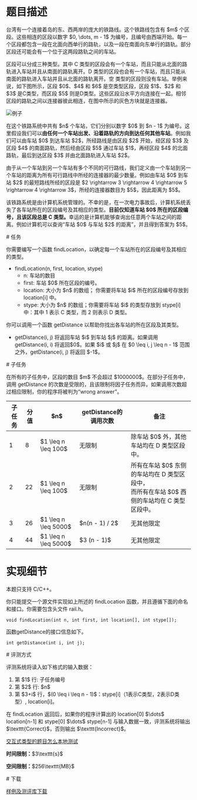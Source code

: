 # 题目描述

<p>台湾有一个连接着岛的东、西两岸的庞大的铁路线。这个铁路线包含有 $m$ 个区段。这些相连的区段以数字 $0, \dots, m - 1$ 为编号，且编号由西端开始。每一个区段都包含一段在北面向西单行的路轨，以及一段在南面向东单行的路轨。部分区段还可能会有一个位于这两段路轨之间的车站。</p>
<p>区段可以分成三种类型。其中 C 类型的区段会有一个车站，而且只能从北面的路轨进入车站并且从南面的路轨离开。D 类型的区段也会有一个车站，而且只能从南面的路轨进入车站并且从北面的路轨离开。空 类型的区段则没有车站。举例来说，如下图所示，区段 $0$、$4$ 和 $6$ 是空类型区段，区段 $1$、$2$ 和 $3$ 是C类型，而区段 $5$ 则是D类型。这些区段沿水平方向连接在一起。相邻区段的路轨之间以连接器彼此相连，在图中所示的灰色方块就是连接器。</p>
<p><img class="img-responsive center-block" src="source/uoj/24/img/aHR0cDovL2ltZy51b2ouYWMvcHJvYmxlbS8yNC8xLnBuZw==.png" alt="例子"/></p>
<p>在这个铁路系统中共有 $n$ 个车站，它们分别以数字 $0$ 到 $n - 1$ 为编号。这里假设我们可以<strong>由任何一个车站出发、沿着路轨的方向到达任何其他车站</strong>。例如我们可以由车站 $0$ 到达车站 $2$，所经路线是由区段 $2$ 开始，经区段 $3$ 及区段 $4$ 的南面路轨，然后经由区段 $5$ 通过车站 $1$，再经区段 $4$ 的北面路轨，最后到达区段 $3$ 并由北面路轨进入车站 $2$。</p>
<p>由于从一个车站到另一个车站有多个不同的可行路线，我们定义由一个车站到另一个车站的距离为所有可行路线中所经的连接器的最少数量。例如由车站    $0$ 到车站 $2$ 的最短路线所经的区段是    $2 \rightarrow 3 \rightarrow 4 \rightarrow 5 \rightarrow 4 \rightarrow 3$，所经的连接器数目为 $5$，因此距离为 $5$。</p>
<p>该铁路系统是由计算机系统管理的。不幸的是，在一次电力事故后，计算机系统丢失了各车站所在的区段编号及其相应的类型。<strong>目前仅知道车站 $0$ 所在的区段编号，且该区段总是 C 类型。</strong>幸运的是计算机能够查询出任意两个车站之间的距离。例如计算机可以查询“车站 $0$ 与车站 $2$ 的距离”，并且得到答案为 $5$。</p>
# 任务


<p>你需要编写一个函数 findLocation，以确定每一个车站所在的区段编号及其相应的类型。</p>
<ul><li>findLocation(n, first, location, stype)<ul><li>n: 车站的数目</li>
<li>first: 车站    $0$ 所在区段的编号。</li>
<li>location:    大小为    $n$ 的数组； 你需要将车站    $i$ 所在的区段编号存放到 location[i] 中。</li>
<li>stype: 大小为 $n$ 的数组；你需要将车站 $i$ 的类型存放到 stype[i] 中：其中 1 表示 C 类型，而 2 则表示 D 类型。</li>
</ul></li>
</ul><p>你可以调用一个函数 getDistance 以帮助你找出各车站的所在区段及其类型。</p>
<ul><li>getDistance(i, j) 将返回车站 $i$ 到车站 $j$ 的距离。如果调用 getDistance(i, i) 将返回$0$。如果 $i$ 或 $j$ 在 $0 \leq i, j \leq n - 1$ 范围之外，getDistance(i,    j) 将返回 $-1$。</li>
</ul># 子任务


<p>在所有的子任务中，区段的数目 $m$ 不会超过 $1000000$。在部分子任务中，调用 getDistance 的次数是受限的，且该限制将因子任务而异。如果调用次数超过相应限制，你的程序将被判为“wrong answer”。</p>
<div class="table-responsive">
<table class="table table-bordered table-text-center table-vertical-middle"><thead><tr><th>子任务</th>
<th>分值</th>
<th>$n$</th>
<th>getDistance的调用次数</th>
<th>备注</th>
</tr></thead><tbody><tr><td>1</td><td>8</td><td>$1 \leq n \leq 100$</td><td>无限制</td><td>除车站 $0$ 外，其他车站均在 D 类型区段中。</td></tr><tr><td>2</td><td>22</td><td>$1 \leq n \leq 100$</td><td>无限制</td><td>所有在车站 $0$ 东侧的车站均在 D 类型区段中，<br/>而所有在车站 $0$ 西侧的车站均在 C 类型区段中。</td></tr><tr><td>3</td><td>26</td><td>$1 \leq n \leq 5000$</td><td>$n(n - 1) / 2$</td><td>无其他限定</td></tr><tr><td>4</td><td>44</td><td>$1 \leq n \leq 5000$</td><td>$3 (n - 1)$</td><td>无其他限定</td></tr></tbody></table></div>

# 实现细节


<p>本题只支持 C/C++。</p>
<p>你只能提交一个源文件实现如上所述的 findLocation 函数，并且遵循下面的命名和接口。你需要包含头文件 rail.h。</p>
<pre><code class="sh_cpp">void findLocation(int n, int first, int location[], int stype[]);</code></pre>
<p>函数getDistance的接口信息如下。</p>
<pre><code class="sh_cpp">int getDistance(int i, int j);</code></pre>
# 评测方式


<p>评测系统将读入如下格式的输入数据：</p>
<ol><li>第 $1$ 行: 子任务编号</li>
<li>第 $2$ 行:    $n$</li>
<li>第 $3+i$ 行，$(0 \leq i \leq n - 1)$：stype[i]（1表示C类型，2表示D类型）, location[i]。</li>
</ol><p>在 findLocation 返回后，如果你的程序计算出的 location[0] $\dots$ location[n-1] 和 stype[0] $\dots$ stype[n-1] 与输入数据一致，评测系统将输出 $\texttt{Correct}$，否则输出 $\texttt{Incorrect}$。</p>
<p><a href="/faq">交互式类型的题目怎么本地测试</a></p>
<p><strong>时间限制：</strong>$3\texttt{s}$</p>
<p><strong>空间限制：</strong>$256\texttt{MB}$</p>
# 下载


<p><a href="/download.php?type=problem&amp;id=24">样例及测评库下载</a></p>
